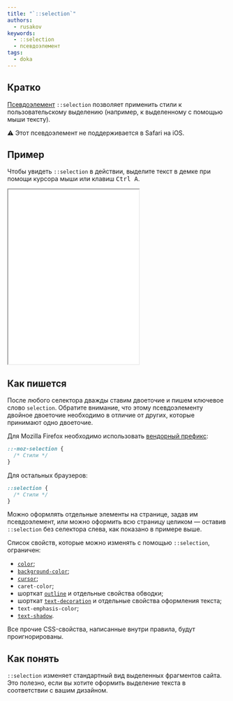 ```yaml
---
title: "`::selection`"
authors:
  - rusakov
keywords:
  - ::selection
  - псевдоэлемент
tags:
  - doka
---
```


## Кратко

[Псевдоэлемент](/css/pseudoelements) `::selection` позволяет применить стили к пользовательскому выделению (например, к выделенному с помощью мыши тексту).

<aside>
⚠️ Этот псевдоэлемент не поддерживается в Safari на iOS.
</aside>

## Пример

Чтобы увидеть `::selection` в действии, выделите текст в демке при помощи курсора мыши или клавиш <kbd>Ctrl A</kbd>.

<iframe title="Пример базовой работы ::selection" src="demos/variants/" height="400"></iframe>

## Как пишется

После любого селектора дважды ставим двоеточие и пишем ключевое слово `selection`. Обратите внимание, что этому псевдоэлементу двойное двоеточие необходимо в отличие от других, которые принимают одно двоеточие.

Для Mozilla Firefox необходимо использовать [вендорный префикс](/css/vendor-prefixes):

```css
::-moz-selection {
  /* Стили */
}
```

Для остальных браузеров:

```css
::selection {
  /* Стили */
}
```

Можно оформлять отдельные элементы на странице, задав им псевдоэлемент, или можно оформить всю страницу целиком — оставив `::selection` без селектора слева, как показано в примере выше.

Список свойств, которые можно изменять с помощью `::selection`, ограничен:

- [`color`](/css/color);
- [`background-color`](/css/background-color);
- [`cursor`](/css/cursor);
- `caret-color`;
- шорткат [`outline`](/css/outline) и отдельные свойства обводки;
- шорткат [`text-decoration`](/css/text-decoration) и отдельные свойства оформления текста;
- `text-emphasis-color`;
- [`text-shadow`](/css/text-shadow).

Все прочие CSS-свойства, написанные внутри правила, будут проигнорированы.

## Как понять

`::selection` изменяет стандартный вид выделенных фрагментов сайта. Это полезно, если вы хотите оформить выделение текста в соответствии с вашим дизайном.
